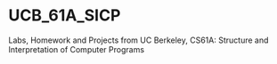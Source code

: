 # UCB_61A_SICP
Labs, Homework and Projects from UC Berkeley, CS61A: Structure and Interpretation of Computer Programs
